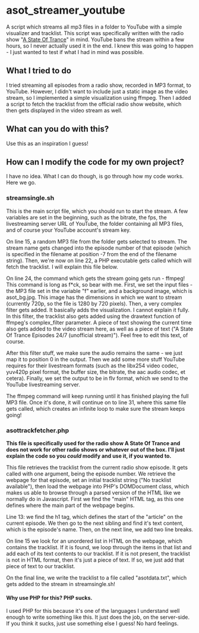 # asot_streamer_youtube
A script which streams all mp3 files in a folder to YouTube with a simple visualizer and tracklist. This script was specifically written with the radio show "[A State Of Trance](http://www.astateoftrance.com/)" in mind. YouTube bans the stream within a few hours, so I never actually used it in the end. I knew this was going to happen - I just wanted to test if what I had in mind was possible.

## What I tried to do
I tried streaming all episodes from a radio show, recorded in MP3 format, to YouTube. However, I didn't want to include just a static image as the video stream, so I implemented a simple visualization using ffmpeg. Then I added a script to fetch the tracklist from the official radio show website, which then gets displayed in the video stream as well.

## What can you do with this?
Use this as an inspiration I guess!

## How can I modify the code for my own project?
I have no idea. What I can do though, is go through how my code works. Here we go.

### streamsingle.sh
This is the main script file, which you should run to start the stream. A few variables are set in the beginning, such as the bitrate, the fps, the livestreaming server URL of YouTube, the folder containing all MP3 files, and of course your YouTube account's stream key.

On line 15, a random MP3 file from the folder gets selected to stream. The stream name gets changed into the episode number of that episode (which is specified in the filename at position -7 from the end of the filename string). Then, we're now on line 22, a PHP executable gets called which will fetch the tracklist. I will explain this file below.

On line 24, the command which gets the stream going gets run - ffmpeg! This command is long as f\*ck, so bear with me. First, we set the input files - the MP3 file set in the variable "f" earlier, and a background image, which is asot_bg.jpg. This image has the dimensions in which we want to stream (currently 720p, so the file is 1280 by 720 pixels). Then, a very complex filter gets added. It basically adds the visualization. I cannot explain it fully. In this filter, the tracklist also gets added using the drawtext function of ffmpeg's complex_filter parameter. A piece of text showing the current time also gets added to the video stream here, as well as a piece of text ("A State Of Trance Episodes 24/7 (unofficial stream)"). Feel free to edit this text, of course.

After this filter stuff, we make sure the audio remains the same - we just map it to position 0 in the output. Then we add some more stuff YouTube requires for their livestream formats (such as the libx254 video codec, yuv420p pixel format, the buffer size, the bitrate, the aac audio codec, et cetera). Finally, we set the output to be in flv format, which we send to the YouTube livestreaming server.

The ffmpeg command will keep running until it has finished playing the full MP3 file. Once it's done, it will continue on to line 31, where this same file gets called, which creates an infinite loop to make sure the stream keeps going!

### asottrackfetcher.php
**This file is specifically used for the radio show A State Of Trance and does not work for other radio shows or whatever out of the box. I'll just explain the code so you *could* modify and use it, if you wanted to.**

This file retrieves the tracklist from the current radio show episode. It gets called with one argument, being the episode number. We retrieve the webpage for that episode, set an initial tracklist string ("No tracklist available"), then load the webpage into PHP's DOMDocument class, which makes us able to browse through a parsed version of the HTML like we normally do in Javascript. First we find the "main" HTML tag, as this one defines where the main part of the webpage begins.

Line 13: we find the h1 tag, which defines the start of the "article" on the current episode. We then go to the next sibling and find it's text content, which is the episode's name. Then, on the next line, we add two line breaks.

On line 15 we look for an unordered list in HTML on the webpage, which contains the tracklist. If it is found, we loop through the items in that list and add each of its text contents to our tracklist. If it is not present, the tracklist is not in HTML format, then it's just a piece of text. If so, we just add that piece of text to our tracklist.

On the final line, we write the tracklist to a file called "asotdata.txt", which gets added to the stream in streamsingle.sh!

#### Why use PHP for this? PHP sucks.
I used PHP for this because it's one of the languages I understand well enough to write something like this. It just does the job, on the server-side. If you think it sucks, just use something else I guess! No hard feelings.
